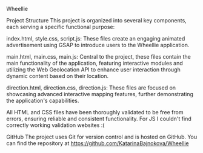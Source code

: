 Wheellie

Project Structure
This project is organized into several key components, each serving a specific functional purpose:

index.html, style.css, script.js: These files create an engaging animated advertisement using GSAP to introduce users to the Wheellie application.

main.html, main.css, main.js: Central to the project, these files contain the main functionality of the application, featuring interactive modules and utilizing the Web Geolocation API to enhance user interaction through dynamic content based on their location.

direction.html, direction.css, direction.js: These files are focused on showcasing advanced interactive mapping features, further demonstrating the application's capabilities.

All HTML and CSS files have been thoroughly validated to be free from errors, ensuring reliable and consistent functionality. For JS I couldn't find correctly working validation websites :(

GitHub
The project uses Git for version control and is hosted on GitHub. You can find the repository at https://github.com/KatarinaBajnokova/Wheellie

